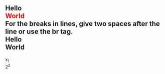 <b>Hello</b>  
<span style="color: red">World</span>  
For the breaks in lines, give two spaces after the line or use the br tag.  
Hello <br>World
---

x<sub>1</sub>  
2<sup>2</sup>
